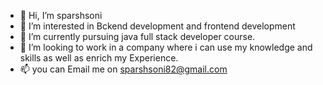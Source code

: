 - 👋 Hi, I’m sparshsoni
- 👀 I’m interested in Bckend development and frontend development
- 🌱 I’m currently pursuing java full stack developer course.
- 💞️ I’m looking to work in a company where i can use my knowledge and skills as well as enrich my Experience.
- 📫 you can Email me on sparshsoni82@gmail.com

<!---
sparshsoni82/sparshsoni82 is a ✨ special ✨ repository because its `README.md` (this file) appears on your GitHub profile.
You can click the Preview link to take a look at your changes.
--->
